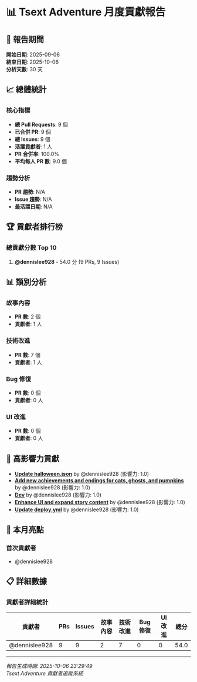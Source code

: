# 📊 Tsext Adventure 月度貢獻報告

## 📅 報告期間
**開始日期**: 2025-09-06  
**結束日期**: 2025-10-06  
**分析天數**: 30 天

## 📈 總體統計

### 核心指標
- **總 Pull Requests**: 9 個
- **已合併 PR**: 9 個
- **總 Issues**: 9 個
- **活躍貢獻者**: 1 人
- **PR 合併率**: 100.0%
- **平均每人 PR 數**: 9.0 個

### 趨勢分析
- **PR 趨勢**: N/A
- **Issue 趨勢**: N/A
- **最活躍日期**: N/A

## 🏆 貢獻者排行榜

### 總貢獻分數 Top 10
1. **@dennislee928** - 54.0 分 (9 PRs, 9 Issues)

## 📊 類別分析

### 故事內容
- **PR 數**: 2 個
- **貢獻者**: 1 人

### 技術改進
- **PR 數**: 7 個
- **貢獻者**: 1 人

### Bug 修復
- **PR 數**: 0 個
- **貢獻者**: 0 人

### UI 改進
- **PR 數**: 0 個
- **貢獻者**: 0 人

## 🎯 高影響力貢獻

- **[Update halloween.json](https://github.com/BabyGrootCICD/Sext-Adventure/pull/9)** by @dennislee928 (影響力: 1.0)
- **[Add new achievements and endings for cats, ghosts, and pumpkins](https://github.com/BabyGrootCICD/Sext-Adventure/pull/8)** by @dennislee928 (影響力: 1.0)
- **[Dev](https://github.com/BabyGrootCICD/Sext-Adventure/pull/7)** by @dennislee928 (影響力: 1.0)
- **[Enhance UI and expand story content](https://github.com/BabyGrootCICD/Sext-Adventure/pull/6)** by @dennislee928 (影響力: 1.0)
- **[Update deploy.yml](https://github.com/BabyGrootCICD/Sext-Adventure/pull/5)** by @dennislee928 (影響力: 1.0)

## 🌟 本月亮點

### 首次貢獻者
- @dennislee928

## 📋 詳細數據

### 貢獻者詳細統計
| 貢獻者 | PRs | Issues | 故事內容 | 技術改進 | Bug修復 | UI改進 | 總分 |
|--------|-----|--------|----------|----------|---------|--------|------|
| @dennislee928 | 9 | 9 | 2 | 7 | 0 | 0 | 54.0 |

---

*報告生成時間: 2025-10-06 23:29:49*  
*Tsext Adventure 貢獻者追蹤系統*
